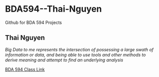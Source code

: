 # BDA594--Thai-Nguyen
Github for BDA 594 Projects
## Thai Nguyen
*Big Data to me represents the intersection of possessing a large swath of information or data, and being able to use tools and other methods to derive meaning and attempt to find an underlying analysis*

[BDA 594 Class Link](https://blackboard.sdsu.edu/webapps/blackboard/execute/announcement?method=search&context=course_entry&course_id=_387168_1&handle=announcements_entry&mode=view)
